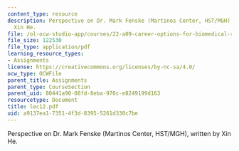 ```yaml
---
content_type: resource
description: Perspective on Dr. Mark Fenske (Martinos Center, HST/MGH), written by
  Xin He.
file: /ol-ocw-studio-app/courses/22-a09-career-options-for-biomedical-research-fall-2006/a9137ea173514f3d83955261d330c7be_lec12.pdf
file_size: 122530
file_type: application/pdf
learning_resource_types:
- Assignments
license: https://creativecommons.org/licenses/by-nc-sa/4.0/
ocw_type: OCWFile
parent_title: Assignments
parent_type: CourseSection
parent_uid: 80441a90-08fd-8eba-970c-e8249199d163
resourcetype: Document
title: lec12.pdf
uid: a9137ea1-7351-4f3d-8395-5261d330c7be
---
```

Perspective on Dr. Mark Fenske (Martinos Center, HST/MGH), written by Xin He.